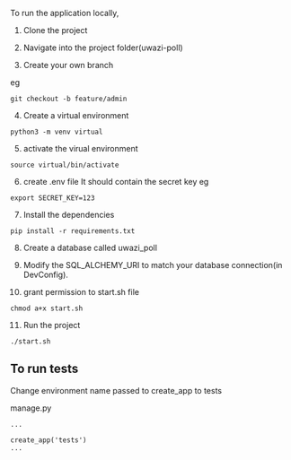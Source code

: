 To run the application locally, 
1. Clone the project

2. Navigate into the project folder(uwazi-poll)

3. Create your own branch 

eg 
```
git checkout -b feature/admin
```
4. Create a virtual environment
```
python3 -m venv virtual

```
5. activate the virual environment
```
source virtual/bin/activate
```


6. create .env file
It should contain the secret key
eg 
```
export SECRET_KEY=123
```

7. Install the dependencies 

```
pip install -r requirements.txt

```

8. Create a database called uwazi_poll

9. Modify the SQL_ALCHEMY_URI to match your database connection(in DevConfig).

10. grant permission to start.sh file

```
chmod a+x start.sh
```

11. Run the project


```
./start.sh
```

## To run tests

Change environment name passed to create_app to tests

manage.py
```
...

create_app('tests')
...

```

